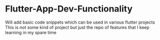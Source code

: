 # Flutter-App-Dev-Functionality
Will add basic code snippets which can be used in various flutter projects
This is not some kind of project but just the repo of features that I keep learning in my spare time
